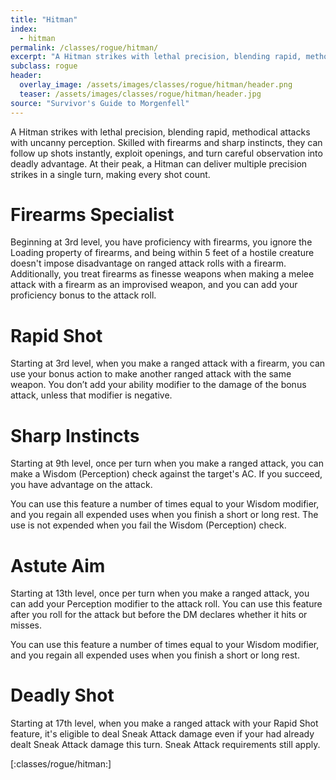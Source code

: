 ```yaml
---
title: "Hitman"
index:
  - hitman
permalink: /classes/rogue/hitman/
excerpt: "A Hitman strikes with lethal precision, blending rapid, methodical attacks with uncanny perception."
subclass: rogue
header:
  overlay_image: /assets/images/classes/rogue/hitman/header.png
  teaser: /assets/images/classes/rogue/hitman/header.jpg
source: "Survivor's Guide to Morgenfell"
---
```

A Hitman strikes with lethal precision, blending rapid, methodical attacks with uncanny perception. Skilled with firearms and sharp instincts, they can follow up shots instantly, exploit openings, and turn careful observation into deadly advantage. At their peak, a Hitman can deliver multiple precision strikes in a single turn, making every shot count.

# Firearms Specialist
Beginning at 3rd level, you have proficiency with firearms, you ignore the Loading property of firearms, and being within 5 feet of a hostile creature doesn't impose disadvantage on ranged attack rolls with a firearm. Additionally, you treat firearms as finesse weapons when making a melee attack with a firearm as an improvised weapon, and you can add your proficiency bonus to the attack roll.

# Rapid Shot
Starting at 3rd level, when you make a ranged attack with a firearm, you can use your bonus action to make another ranged attack with the same weapon. You don’t add your ability modifier to the damage of the bonus attack, unless that modifier is negative.

# Sharp Instincts
Starting at 9th level, once per turn when you make a ranged attack, you can make a Wisdom (Perception) check against the target's AC. If you succeed, you have advantage on the attack.

You can use this feature a number of times equal to your Wisdom modifier, and you regain all expended uses when you finish a short or long rest. The use is not expended when you fail the Wisdom (Perception) check.

# Astute Aim
Starting at 13th level, once per turn when you make a ranged attack, you can add your Perception modifier to the attack roll. You can use this feature after you roll for the attack but before the DM declares whether it hits or misses.

You can use this feature a number of times equal to your Wisdom modifier, and you regain all expended uses when you finish a short or long rest.

# Deadly Shot
Starting at 17th level, when you make a ranged attack with your Rapid Shot feature, it's eligible to deal Sneak Attack damage even if your had already dealt Sneak Attack damage this turn. Sneak Attack requirements still apply.

[:classes/rogue/hitman:]
